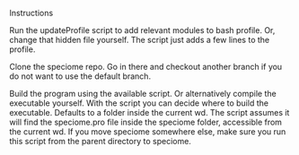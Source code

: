 Instructions

Run the updateProfile script to add relevant modules to bash profile. Or, change that hidden file yourself. The script just adds a few lines to the profile.

Clone the speciome repo. Go in there and checkout another branch if you do not want to use the default branch.

Build the program using the available script. Or alternatively compile the executable yourself. With the script you can decide where to build the executable. Defaults to a folder inside the current wd. The script assumes it will find the speciome.pro file inside the speciome folder, accessible from the current wd. If you move speciome somewhere else, make sure you run this script from the parent directory to speciome.

